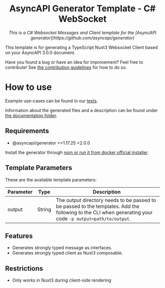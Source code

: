 <h1 align="center">AsyncAPI Generator Template - C# WebSocket</h1>

<p align="center">
  <em>
    This is a C# Websocket Messages and Client template for the
    [AsyncAPI generator](https://github.com/asyncapi/generator) 
  </em>
</p>

This template is for generating a TypeScript Nuxt3 Websocket Client based on your AsyncAPI 3.0.0 document.

Have you found a bug or have an idea for improvement? Feel free to contribute!
See [the contribution guidelines](#Contributing) for how to do so.

# How to use

Example use-cases can be found in our [tests](./test).

Information about the generated files and a description can be found under [the documentation folder](./docs/general.md).

## Requirements

* @asyncapi/generator >=1.17.25 <2.0.0

Install the generator through [npm or run it from docker official installer](https://github.com/asyncapi/generator#install).

## Template Parameters

These are the available template parameters:

| Parameter | Type | Description |
| - | - | - |
| output | String | The output directory needs to be passed to be passed to the templates. Add the following to the CLI when generating your code `-p output=path/to/output`. |

## Features

* Generates strongly typed message as interfaces.
* Generates strongly typed client as Nuxt3 composable.

## Restrictions

* Only works in Nuxt3 during client-side rendering
